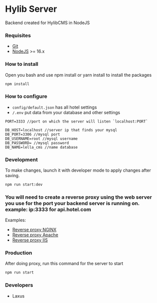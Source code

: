 # Hylib Server

Backend created for HylibCMS in NodeJS

### Requisites
- [Git](https://git-scm.com/)
- [NodeJS](https://nodejs.org/) >= 16.x

### How to install

Open you bash and use npm install or yarn install to install the packages

```bash
npm install
```


### How to configure

- `config/default.json` has all hotel settings
- `/.env` put data from your database and other settings

```
PORT=3333 //port on which the server will listen `localhost:PORT`

DB_HOST=localhost //server ip that finds your mysql
DB_PORT=3306 //mysql port
DB_USERNAME=root //mysql username
DB_PASSWORD= //mysql password
DB_NAME=lella_cms //name database
``` 
### Development
To make changes, launch it with developer mode to apply changes after saving.
```bash
npm run start:dev
```

### You will need to create a reverse proxy using the web server you use for the port your backend server is running on. example: ip:3333 for api.hotel.com
Examples:
- [Reverse proxy NGINX](https://www.hostinger.com/tutorials/how-to-set-up-nginx-reverse-proxy/)
- [Reverse proxy Apache](https://www.theserverside.com/blog/Coffee-Talk-Java-News-Stories-and-Opinions/How-to-configure-Apache-as-a-reverse-proxy-example)
- [Reverse proxy IIS](https://www.tevpro.com/blog/using-iis-as-a-reverse-proxy-server)

### Production
After doing proxy, run this command for the server to start

```bash
npm run start
```





### Developers
- Laxus
